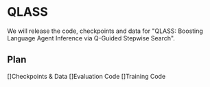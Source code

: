 # QLASS
We will release the code, checkpoints and data for "QLASS: Boosting Language Agent Inference via Q-Guided Stepwise Search".

## Plan
[]Checkpoints & Data
[]Evaluation Code
[]Training Code
